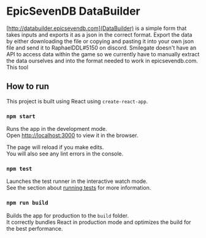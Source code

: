 # EpicSevenDB DataBuilder

[http://databuilder.epicsevendb.com](DataBuilder) is a simple form that takes inputs and exports it as a json in the correct format. Export the data by either downloading the file or copying and pasting it into your own json file and send it to RaphaelDDL#5150 on discord. Smilegate doesn't have an API to access data within the game so we currently have to manually extract the data ourselves and into the format needed to work in epicsevendb.com. This tool 

## How to run

This project is built using React using `create-react-app`.

### `npm start`

Runs the app in the development mode.<br>
Open [http://localhost:3000](http://localhost:3000) to view it in the browser.

The page will reload if you make edits.<br>
You will also see any lint errors in the console.

### `npm test`

Launches the test runner in the interactive watch mode.<br>
See the section about [running tests](https://facebook.github.io/create-react-app/docs/running-tests) for more information.

### `npm run build`

Builds the app for production to the `build` folder.<br>
It correctly bundles React in production mode and optimizes the build for the best performance.
